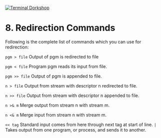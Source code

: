 [![Terminal Dorkshop](https://raw.github.com/patriciogonzalezvivo/OldMysticSuperPowers/master/images/terminal07.png)](http://patriciogonzalezvivo.com/)

# 8. Redirection Commands

Following is the complete list of commands which you can use for redirection:

`pgm > file`	Output of pgm is redirected to file

`pgm < file`	Program pgm reads its input from file.

`pgm >> file`	Output of pgm is appended to file.

`n > file`	Output from stream with descriptor n redirected to file.

`n >> file`	Output from stream with descriptor n appended to file.

`n >& m`	Merge output from stream n with stream m.

`n <& m`	Merge input from stream n with stream m.

`<< tag`	Standard input comes from here through next tag at start of line.
`|`			Takes output from one program, or process, and sends it to another.